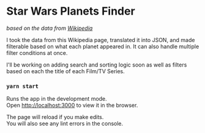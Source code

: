 # Star Wars Planets Finder

_based on the data from [Wikipedia](https://en.wikipedia.org/wiki/List_of_Star_Wars_planets_and_moons)_

I took the data from this Wikipedia page, translated it into JSON, and made filterable based on what each planet appeared in. It can also handle multiple filter conditions at once.

I'll be working on adding search and sorting logic soon as well as filters based on each the title of each Film/TV Series.

### `yarn start`

Runs the app in the development mode.<br />
Open [http://localhost:3000](http://localhost:3000) to view it in the browser.

The page will reload if you make edits.<br />
You will also see any lint errors in the console.
